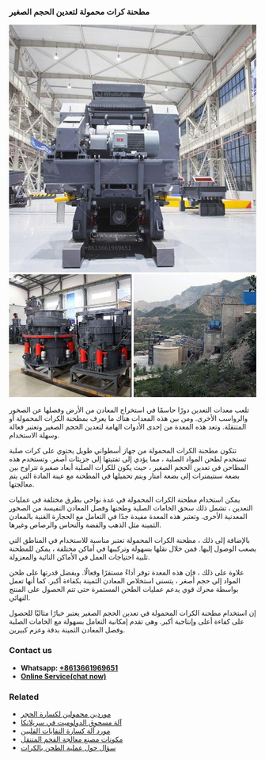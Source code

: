 <h3>مطحنة كرات محمولة لتعدين الحجم الصغير</h3><img src='1701854143.jpg' alt=''><p>تلعب معدات التعدين دورًا حاسمًا في استخراج المعادن من الأرض وفصلها عن الصخور والرواسب الأخرى. ومن بين هذه المعدات هناك ما يعرف بمطحنة الكرات المحمولة أو المتنقلة. وتعد هذه المعدة من إحدى الأدوات الهامة لتعدين الحجم الصغير وتعتبر فعالة وسهلة الاستخدام.</p><p>تتكون مطحنة الكرات المحمولة من جهاز أسطواني طويل يحتوي على كرات صلبة تستخدم لطحن المواد الصلبة ، مما يؤدي إلى تفتيتها إلى جزيئات أصغر. وتستخدم هذه المطاحن في تعدين الحجم الصغير ، حيث يكون للكرات الصلبة أبعاد صغيرة تتراوح بين بضعة سنتيمترات إلى بضعة أمتار ويتم تحميلها في المطحنة مع عينة المادة التي يتم معالجتها.</p><p>يمكن استخدام مطحنة الكرات المحمولة في عدة نواحي بطرق مختلفة في عمليات التعدين ، تشمل ذلك سحق الخامات الصلبة وطحنها وفصل المعادن النفيسة من الصخور المعدنية الأخرى. وتعتبر هذه المعدة مفيدة جدًا في التعامل مع الحجارة الغنية بالمعادن الثمينة مثل الذهب والفضة والنحاس والرصاص وغيرها.</p><p>بالإضافة إلى ذلك ، مطحنة الكرات المحمولة تعتبر مناسبة للاستخدام في المناطق التي يصعب الوصول إليها. فمن خلال نقلها بسهولة وتركيبها في أماكن مختلفة ، يمكن للمطحنة تلبية احتياجات العمل في الأماكن النائية والمعزولة.</p><p>علاوة على ذلك ، فإن هذه المعدة توفر أداءً مستقرًا وفعالًا. وبفضل قدرتها على طحن المواد إلى حجم أصغر ، يتسنى استخلاص المعادن الثمينة بكفاءة أكبر. كما أنها تعمل بواسطة محرك قوي يدعم عمليات الطحن المستمرة حتى تتم الحصول على المنتج النهائي.</p><p>إن استخدام مطحنة الكرات المحمولة في تعدين الحجم الصغير يعتبر خيارًا مثاليًا للحصول على كفاءة أعلى وإنتاجية أكبر. وهي تقدم إمكانية التعامل بسهولة مع الخامات الصلبة وفصل المعادن الثمينة بدقة وعزم كبيرين.</p><h3>Contact us</h3><ul><li><strong>Whatsapp:&nbsp;<a href="https://wa.me/8613661969651">+8613661969651</a></strong></li><li><a href="https://swt.shibang-china.com/?git&amp;zhl&amp;مطحنة كرات محمولة لتعدين الحجم الصغير"><strong>Online Service(chat now)</strong></a></li></ul><h3>Related</h3><ul><li><a href='موردين محمولين لكسارة الحجر.md'>موردين محمولين لكسارة الحجر</a></li><li><a href='آلة مسحوق الدولوميت في سريلانكا.md'>آلة مسحوق الدولوميت في سريلانكا</a></li><li><a href='مورد آلة كسارة النفايات الفلبين.md'>مورد آلة كسارة النفايات الفلبين</a></li><li><a href='مكونات مصنع معالجة الفحم المتنقل.md'>مكونات مصنع معالجة الفحم المتنقل</a></li><li><a href='سؤال حول عملية الطحن بالكرات.md'>سؤال حول عملية الطحن بالكرات</a></li></ul>